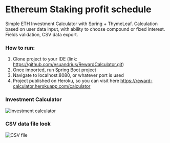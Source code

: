 # Ethereum Staking profit schedule 
Simple ETH Investment Calculator with Spring + ThymeLeaf. Calculation based on user data input, with ability to choose compound or fixed interest. Fields validation, CSV data export.

### How to run:
1. Clone project to your IDE (link: https://github.com/esuandrius/RewardCalculator.git)
2. Once imported, run Spring Boot project
3. Navigate to localhost:8080, or whatever port is used
4. Project published on Heroku, so you can visit here
https://reward-calculator.herokuapp.com/calculator

### Investment Calculator
![investment calculator](https://user-images.githubusercontent.com/111871226/212896766-7bf3dd98-e654-4630-b5ca-8057f1bea1cd.PNG)


### CSV data file look
![CSV file](https://user-images.githubusercontent.com/111871226/212896894-a7e74209-e6a9-4449-b8d1-8f3ce97611e7.PNG)
